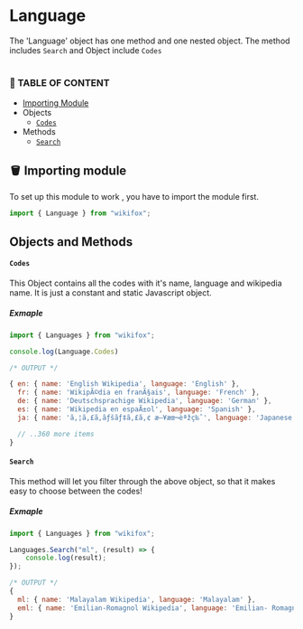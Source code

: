 # Language

The 'Language' object has one method and one nested object. The method includes `Search` and Object include `Codes`

#

### 📃 TABLE OF CONTENT

-   [ Importing Module](#🪣-importing-module)
-   Objects
    -   [`Codes`](#codes)
-   Methods
    -   [`Search`](#search)

## 🪣 Importing module

To set up this module to work , you have to import the module first.

```js
import { Language } from "wikifox";
```

## Objects and Methods

#### `Codes`

This Object contains all the codes with it's name, language and wikipedia name. It is just a constant and static Javascript object.

##### Exmaple

```js
import { Languages } from "wikifox";

console.log(Language.Codes)

/* OUTPUT */

{ en: { name: 'English Wikipedia', language: 'English' },
  fr: { name: 'WikipÃ©dia en franÃ§ais', language: 'French' },
  de: { name: 'Deutschsprachige Wikipedia', language: 'German' },
  es: { name: 'Wikipedia en espaÃ±ol', language: 'Spanish' },
  ja: { name: 'ã‚¦ã‚£ã‚­ãƒšãƒ‡ã‚£ã‚¢ æ—¥æœ¬èªžç‰ˆ', language: 'Japanese' }

  // ..360 more items
}
```

#### `Search`

This method will let you filter through the above object, so that it makes easy to choose between the codes!

##### Exmaple

```js
import { Languages } from "wikifox";

Languages.Search("ml", (result) => {
	console.log(result);
});

/* OUTPUT */
{
  ml: { name: 'Malayalam Wikipedia', language: 'Malayalam' },
  eml: { name: 'Emilian-Romagnol Wikipedia', language: 'Emilian- Romagnol' }
}
```
